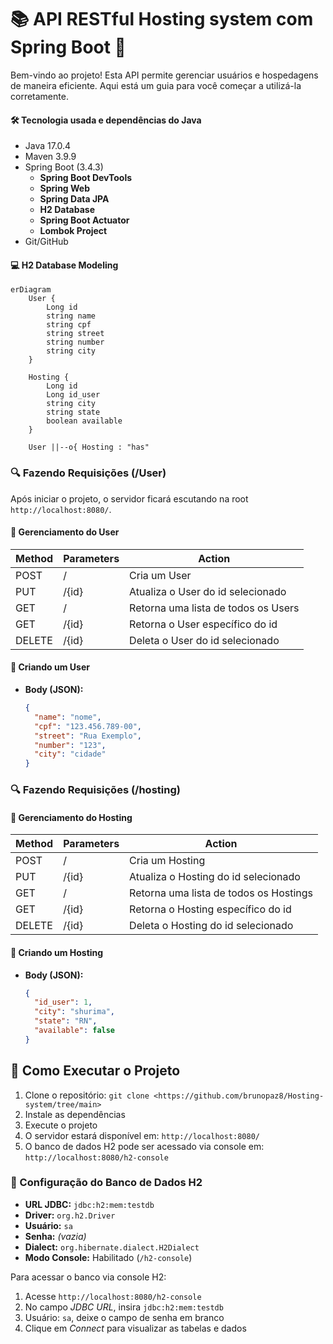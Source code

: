 # 📚 API RESTful Hosting system com Spring Boot 🍃

Bem-vindo ao projeto! Esta API permite gerenciar usuários e hospedagens de maneira eficiente. Aqui está um guia para você começar a utilizá-la corretamente.

#### **🛠 Tecnologia usada e dependências do Java**

- Java 17.0.4
- Maven 3.9.9
- Spring Boot (3.4.3)
  - **Spring Boot DevTools**
  - **Spring Web**
  - **Spring Data JPA**
  - **H2 Database**
  - **Spring Boot Actuator**
  - **Lombok Project**
- Git/GitHub

#### 💻 H2 Database Modeling

```mermaid
erDiagram
    User {
        Long id
        string name
        string cpf
        string street
        string number
        string city
    }

    Hosting {
        Long id
        Long id_user
        string city
        string state
        boolean available
    }

    User ||--o{ Hosting : "has"
```

### 🔍 Fazendo Requisições (/User)

Após iniciar o projeto, o servidor ficará escutando na root `http://localhost:8080/`.

#### 🔹 Gerenciamento do User

| Method | Parameters | Action                              |
| ------ | ---------- | ----------------------------------- |
| POST   | /          | Cria um User                        |
| PUT    | /{id}      | Atualiza o User do id selecionado   |
| GET    | /          | Retorna uma lista de todos os Users |
| GET    | /{id}      | Retorna o User específico do id     |
| DELETE | /{id}      | Deleta o User do id selecionado     |

#### 🔹 Criando um User

- **Body (JSON):**
  ```json
  {
    "name": "nome",
    "cpf": "123.456.789-00",
    "street": "Rua Exemplo",
    "number": "123",
    "city": "cidade"
  }
  ```

### 🔍 Fazendo Requisições (/hosting)

#### 🔹 Gerenciamento do Hosting

| Method | Parameters | Action                                 |
| ------ | ---------- | -------------------------------------- |
| POST   | /          | Cria um Hosting                        |
| PUT    | /{id}      | Atualiza o Hosting do id selecionado   |
| GET    | /          | Retorna uma lista de todos os Hostings |
| GET    | /{id}      | Retorna o Hosting específico do id     |
| DELETE | /{id}      | Deleta o Hosting do id selecionado     |

#### 🔹 Criando um Hosting

- **Body (JSON):**
  ```json
  {
    "id_user": 1,
    "city": "shurima",
    "state": "RN",
    "available": false
  }
  ```


## 🚀 Como Executar o Projeto

1. Clone o repositório: `git clone <https://github.com/brunopaz8/Hosting-system/tree/main>`
2. Instale as dependências
3. Execute o projeto
4. O servidor estará disponível em: `http://localhost:8080/`
5. O banco de dados H2 pode ser acessado via console em: `http://localhost:8080/h2-console`

### 🔹 Configuração do Banco de Dados H2

- **URL JDBC:** `jdbc:h2:mem:testdb`
- **Driver:** `org.h2.Driver`
- **Usuário:** `sa`
- **Senha:** *(vazia)*
- **Dialect:** `org.hibernate.dialect.H2Dialect`
- **Modo Console:** Habilitado (`/h2-console`)

Para acessar o banco via console H2:
1. Acesse `http://localhost:8080/h2-console`
2. No campo *JDBC URL*, insira `jdbc:h2:mem:testdb`
3. Usuário: `sa`, deixe o campo de senha em branco
4. Clique em *Connect* para visualizar as tabelas e dados





